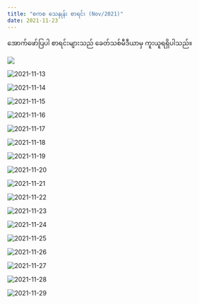 ```yaml
---
title: "စကစ သေနှုန်း စာရင်း (Nov/2021)"
date: 2021-11-23
---
```


အောက်ဖော်ပြပါ စာရင်းများသည် ခေတ်သစ်မီဒီယာမှ ကူးယူရရှိပါသည်။

![](/assets/images/casualties/2021-11-12.jpg)

![2021-11-13](assets/images/casualties/2021-11-13.jpg)

![2021-11-14](assets/images/casualties/2021-11-14.jpg)

![2021-11-15](assets/images/casualties/2021-11-15.jpg)

![2021-11-16](assets/images/casualties/2021-11-16.jpg)

![2021-11-17](assets/images/casualties/2021-11-17.jpg)

![2021-11-18](assets/images/casualties/2021-11-18.jpg)

![2021-11-19](assets/images/casualties/2021-11-19.jpg)

![2021-11-20](assets/images/casualties/2021-11-20.jpg)

![2021-11-21](assets/images/casualties/2021-11-21.jpg)

![2021-11-22](assets/images/casualties/2021-11-22.jpg)

![2021-11-23](assets/images/casualties/2021-11-23.jpg)

![2021-11-24](assets/images/casualties/2021-11-24.jpg)

![2021-11-25](assets/images/casualties/2021-11-25.jpg)

![2021-11-26](assets/images/casualties/2021-11-26.jpg)

![2021-11-27](assets/images/casualties/2021-11-27.jpg)

![2021-11-28](assets/images/casualties/2021-11-28.jpg)

![2021-11-29](assets/images/casualties/2021-11-29.jpg)